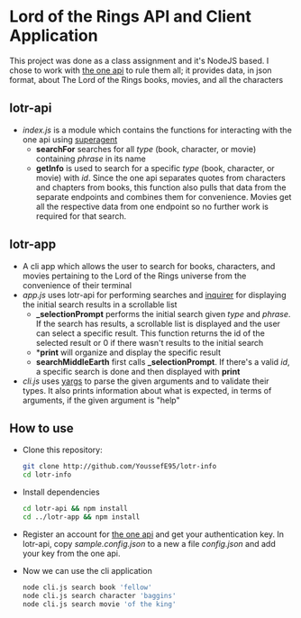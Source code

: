 # Lord of the Rings API and Client Application
This project was done as a class assignment and it's NodeJS based. I chose to work with [the one api](https://the-one-api.dev/) to rule them all; it provides data, in json format, about The Lord of the Rings books, movies, and all the characters

## lotr-api
* *index.js* is a module which contains the functions for interacting with the one api using [superagent](https://www.npmjs.com/package/superagent)
  * **searchFor** searches for all *type* (book, character, or movie) containing *phrase* in its name
  * **getInfo** is used to search for a specific *type* (book, character, or movie) with *id*. Since the one api separates quotes from characters and chapters from books, this function also pulls that data from the separate endpoints and combines them for convenience. Movies get all the respective data from one endpoint so no further work is required for that search.

## lotr-app 
* A cli app which allows the user to search for books, characters, and movies pertaining to the Lord of the Rings universe from the convenience of their terminal
* *app.js* uses lotr-api for performing searches and [inquirer](https://www.npmjs.com/package/inquirer) for displaying the initial search results in a scrollable list
  * **_selectionPrompt** performs the initial search given *type* and *phrase*. If the search has results, a scrollable list is displayed and the user can select a specific result. This function returns the id of the selected result or 0 if there wasn't results to the initial search
  * ***print** will organize and display the specific result
  * **searchMiddleEarth** first calls **_selectionPrompt**. If there's a valid *id*, a specific search is done and then displayed with **print**
* *cli.js* uses [yargs](https://www.npmjs.com/package/yargs) to parse the given arguments and to validate their types. It also prints information about what is expected, in terms of arguments, if the given argument is "help"

## How to use
* Clone this repository:
    ```bash
    git clone http://github.com/YoussefE95/lotr-info
    cd lotr-info
    ```

* Install dependencies
    ```bash
    cd lotr-api && npm install
    cd ../lotr-app && npm install
    ```

* Register an account for [the one api](https://the-one-api.dev/) and get your authentication key. In lotr-api, copy *sample.config.json* to a new a file *config.json* and add your key from the one api.

* Now we can use the cli application
    ```bash
    node cli.js search book 'fellow'
    node cli.js search character 'baggins'
    node cli.js search movie 'of the king'
    ```